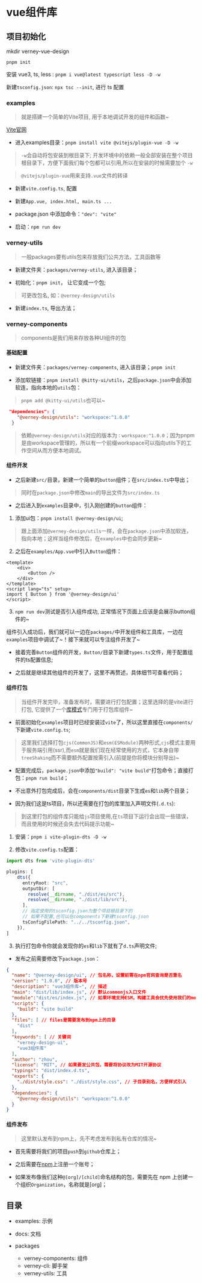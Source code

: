 
# vue组件库

## 项目初始化

mkdir verney-vue-design


`pnpm init`


安装 vue3, ts, less : `pnpm i vue@latest typescript less -D -w`


新建`tsconfig.json`: `npx tsc --init`, 进行 ts 配置



### examples
> 就是搭建一个简单的Vite项目, 用于本地调试开发的组件和函数~

[Vite官网](https://vitejs.cn/)


- 进入examples目录：`pnpm install vite @vitejs/plugin-vue -D -w`
> `-w`会自动将包安装到根目录下; 开发环境中的依赖一般全部安装在整个项目根目录下，方便下面我们每个包都可以引用,所以在安装的时候需要加个 `-w`

> `@vitejs/plugin-vue`用来支持`.vue`文件的转译


- 新建`vite.config.ts`, 配置

- 新建`App.vue, index.html, main.ts ...`

- package.json 中添加命令：`"dev": "vite"`

- 启动：`npm run dev`




### verney-utils
> 一般packages要有utils包来存放我们公共方法，工具函数等

- 新建文件夹：`packages/verney-utils`, 进入该目录；


- 初始化：`pnpm init`， 让它变成一个包; 
> 可更改包名, 如：`@verney-design/utils`

- 新建`index.ts`, 导出方法；


### verney-components
> components是我们用来存放各种UI组件的包


#### 基础配置

- 新建文件夹：`packages/verney-components`, 进入该目录；`pnpm init`

- 添加软链接：`pnpm install @kitty-ui/utils`，之后`package.json`中会添加软连，指向本地的`utils`包：
> `pnpm add @kitty-ui/utils`也可以~

``` json
 "dependencies": {
    "@verney-design/utils": "workspace:^1.0.0"
  }
```
> 依赖`@verney-design/utils`对应的版本为`：workspace:^1.0.0`；因为pnpm是由workspace管理的，所以有一个前缀workspace可以指向utils下的工作空间从而方便本地调试。


#### 组件开发

- 之后新建`src/`目录，新建一个简单的`button`组件；在`src/index.ts`中导出；
> 同时在`package.json`中修改`main`的导出文件为`src/index.ts`


- 之后进入到`examples`目录中，引入刚创建的`button`组件：

1. 添加ui包：`pnpm install @verney-design/ui`;
> 跟上面添加`@verney-design/utils`一样，会在`package.json`中添加软连，指向本地；这样当组件修改后，在`examples`中也会同步更新~

2. 之后在`examples/App.vue`中引入`Button`组件：

``` vue
<template>
    <div>
        <Button />
    </div>
</template>
<script lang="ts" setup>
import { Button } from '@verney-design/ui'
</script>

```

3. `npm run dev`测试是否引入组件成功, 正常情况下页面上应该是会展示button组件的~



组件引入成功后，我们就可以一边在`packages/`中开发组件和工具库，一边在`examples`项目中调试了~！接下来就可以专注组件开发了~

- 接着完善`Button`组件的开发，`Button/`目录下新建`types.ts`文件，用于配置组件的ts配置信息; 

- 之后就是继续其他组件的开发了，这里不再赘述，具体细节可查看代码；



#### 组件打包

> 当组件开发完毕，准备发布时，需要进行打包配置；这里选择的是vite进行打包, 它提供了一个[库模式](https://cn.vitejs.dev/guide/build#library-mode)专门用于打包库组件~


- 前面初始化`examples`项目时已经安装过`vite`了，所以这里直接在`components/`下新建`vite.config.ts`;

> 这里我们选择打包`cjs(CommonJS)`和`esm(ESModule)`两种形式,`cjs`模式主要用于服务端引用(ssr),而`esm`就是我们现在经常使用的方式，它本身自带`treeShaking`而不需要额外配置按需引入(前提是你将模块分别导出)~


- 配置完成后，`package.json`中添加`"build": "vite build"`打包命令；直接打包：`pnpm run build`；


- 不出意外打包完成后，会在`components/dist`目录下生成`es`和`lib`两个目录；



- 因为我们这是ts项目，所以还需要在打包的库里加入声明文件(`.d.ts`):
> 到这里打包的组件库只能给`js`项目使用,在`ts`项目下运行会出现一些错误，而且使用的时候还会失去代码提示功能~

1. 安装：`pnpm i vite-plugin-dts -D -w`

2. 修改`vite.config.ts`配置：

``` ts
import dts from 'vite-plugin-dts'

plugins: [
    dts({
      entryRoot: "src",
      outputDir: [
        resolve(__dirname, "./dist/es/src"),
        resolve(__dirname, "./dist/lib/src"),
      ],
      // 指定使用的tsconfig.json为整个项目根目录下的
      // 如果不配置,也可以在components下新建tsconfig.json
      tsConfigFilePath: "../../tsconfig.json",
    }),
]
```

3. 执行打包命令你就会发现你的`es`和`lib`下就有了`d.ts`声明文件;


- 发布之前需要修改下`package.json`：

``` json
{
  "name": "@verney-design/ui", // 包名称，设置前需在npm官网查询是否重名
  "version": "1.0.0", // 版本号
  "description": "vue3组件库~", // 描述
  "main": "dist/lib/index.js", // 默认commonjs入口文件
  "module":"dist/es/index.js", // 如果环境支持ESM，构建工具会优先使用我们的module入口
  "scripts": {
    "build": "vite build"
  },
  "files": [ // files是需要发布到npm上的目录
    "dist"
  ],
  "keywords": [ // 关键词
    "verney-design-ui",
    "vue3组件库"
  ],
  "author": "zhou",
  "license": "MIT", // 如果要发公共包，需要将协议改为MIT开源协议
  "typings": "dist/index.d.ts",
  "exports": {
    "./dist/style.css": "./dist/style.css", // 子目录别名，方便样式引入
  },
  "dependencies": {
    "@verney-design/utils": "workspace:^1.0.0"
  }
}
```


#### 组件发布
> 这里默认发布到npm上，先不考虑发布到私有仓库的情况~

- 首先需要将我们的项目`push`到`github`仓库上；

- 之后需要在[npm](https://www.npmjs.com/)上注册一个账号；

- 如果发布像我们这种`@[org]/[child]`命名结构的包，需要先在 npm 上创建一个组织`Organization`，名称就是[org]；






















## 目录


- examples: 示例


- docs: 文档


- packages
    - verney-components: 组件
    - verney-cli: 脚手架
    - verney-utils: 工具



